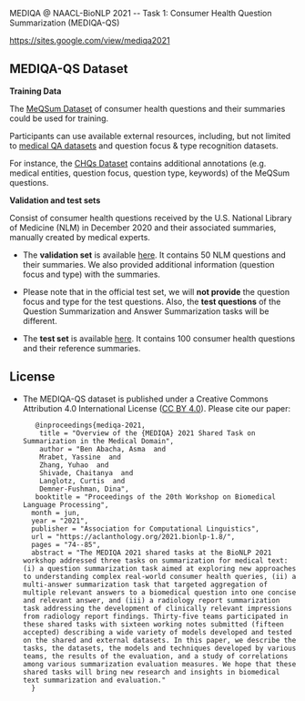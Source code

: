 MEDIQA @ NAACL-BioNLP 2021 -- Task 1: Consumer Health Question Summarization (MEDIQA-QS)

https://sites.google.com/view/mediqa2021

## <h2> MEDIQA-QS Dataset </h2> 

**Training Data**

The [MeQSum Dataset](https://github.com/abachaa/MeQSum) of consumer health questions and their summaries could be used for training. 

Participants can use available external resources, including, but not limited to [medical QA datasets](https://github.com/abachaa/Existing-Medical-QA-Datasets) and question focus & type recognition datasets. 

For instance, the [CHQs Dataset](https://bmcbioinformatics.biomedcentral.com/track/pdf/10.1186/s12859-018-2045-1.pdf?site=bmcbioinformatics.biomedcentral.com) contains additional annotations (e.g. medical entities, question focus, question type, keywords) of the MeQSum questions.  

**Validation and test sets** 

Consist of consumer health questions received by the U.S. National Library of Medicine (NLM) in December 2020 and their associated summaries, manually created by medical experts. 

- The **validation set** is available [here](https://github.com/abachaa/MEDIQA2021/blob/main/Task1/MEDIQA2021-Task1-QuestionSummarization-ValidationSet.xlsx). It contains 50 NLM questions and their summaries. We also provided additional information (question focus and type) with the summaries. 

- Please note that in the official test set, we will **not provide** the question focus and type for the test questions. Also, the **test questions** of the Question Summarization and Answer Summarization tasks will be different.  

- The **test set** is available [here](https://github.com/abachaa/MEDIQA2021/blob/main/Task1/MEDIQA2021-Task1-TestSet-ReferenceSummaries.xlsx). It contains 100 consumer health questions and their reference summaries.  


## <h2>License</h2>
- The MEDIQA-QS dataset is published under a Creative Commons Attribution 4.0 International License ([CC BY 4.0](https://creativecommons.org/licenses/by/4.0/)). Please cite our paper: 

         @inproceedings{mediqa-2021,
          title = "Overview of the {MEDIQA} 2021 Shared Task on Summarization in the Medical Domain",
          author = "Ben Abacha, Asma  and
          Mrabet, Yassine  and
          Zhang, Yuhao  and
          Shivade, Chaitanya  and
          Langlotz, Curtis  and
          Demner-Fushman, Dina",
         booktitle = "Proceedings of the 20th Workshop on Biomedical Language Processing",
        month = jun,
        year = "2021",
        publisher = "Association for Computational Linguistics",
        url = "https://aclanthology.org/2021.bionlp-1.8/",
        pages = "74--85",
        abstract = "The MEDIQA 2021 shared tasks at the BioNLP 2021 workshop addressed three tasks on summarization for medical text: (i) a question summarization task aimed at exploring new approaches to understanding complex real-world consumer health queries, (ii) a multi-answer summarization task that targeted aggregation of multiple relevant answers to a biomedical question into one concise and relevant answer, and (iii) a radiology report summarization task addressing the development of clinically relevant impressions from radiology report findings. Thirty-five teams participated in these shared tasks with sixteen working notes submitted (fifteen accepted) describing a wide variety of models developed and tested on the shared and external datasets. In this paper, we describe the tasks, the datasets, the models and techniques developed by various teams, the results of the evaluation, and a study of correlations among various summarization evaluation measures. We hope that these shared tasks will bring new research and insights in biomedical text summarization and evaluation."
        }
